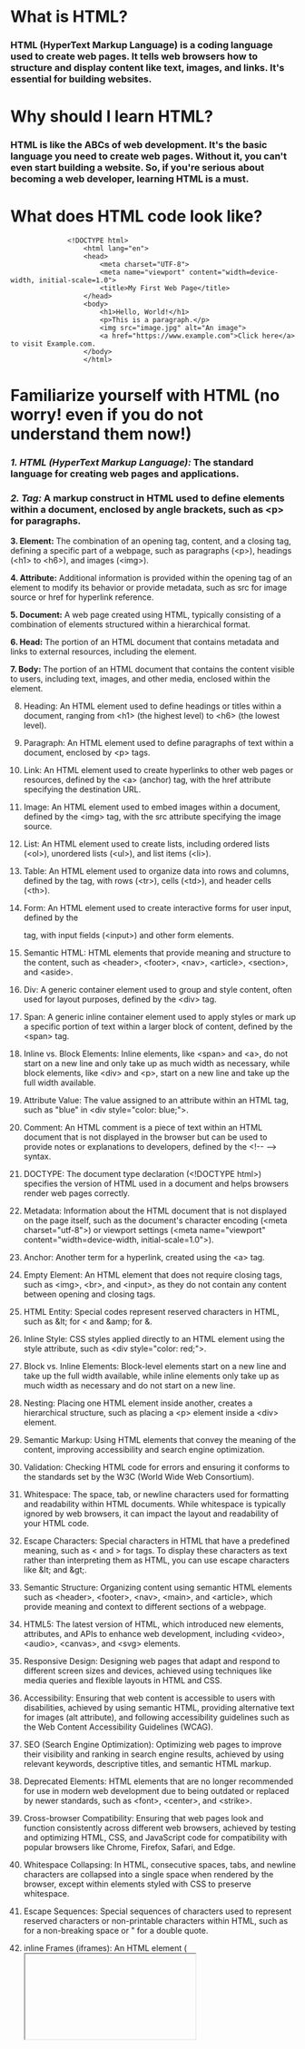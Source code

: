 # What is HTML?

### HTML (HyperText Markup Language) is a coding language used to create web pages. It tells web browsers how to structure and display content like text, images, and links. It's essential for building websites.

# Why should I learn HTML?

### HTML is like the ABCs of web development. It's the basic language you need to create web pages. Without it, you can't even start building a website. So, if you're serious about becoming a web developer, learning HTML is a must.

# What does HTML code look like?

                  <!DOCTYPE html>
                      <html lang="en">
                      <head>
                          <meta charset="UTF-8">
                          <meta name="viewport" content="width=device-width, initial-scale=1.0">
                          <title>My First Web Page</title>
                      </head>
                      <body>
                          <h1>Hello, World!</h1>
                          <p>This is a paragraph.</p>
                          <img src="image.jpg" alt="An image">
                          <a href="https://www.example.com">Click here</a> to visit Example.com.
                      </body>
                      </html>

# Familiarize yourself with HTML (no worry! even if you do not understand them now!)

### *1. HTML (HyperText Markup Language):* The standard language for creating web pages and applications.

### *2. Tag:* A markup construct in HTML used to define elements within a document, enclosed by angle brackets, such as \<p> for paragraphs.

**3. Element:** The combination of an opening tag, content, and a closing tag, defining a specific part of a webpage, such as paragraphs (\<p>), headings (\<h1> to \<h6>), and images (\<img>).

**4. Attribute:** Additional information is provided within the opening tag of an element to modify its behavior or provide metadata, such as src for image source or href for hyperlink reference.

**5. Document:** A web page created using HTML, typically consisting of a combination of elements structured within a hierarchical format.

**6. Head:** The portion of an HTML document that contains metadata and links to external resources, including the <head> element.

**7. Body:** The portion of an HTML document that contains the content visible to users, including text, images, and other media, enclosed within the <body> element.

8. Heading: An HTML element used to define headings or titles within a document, ranging from \<h1> (the highest level) to \<h6> (the lowest level).

9. Paragraph: An HTML element used to define paragraphs of text within a document, enclosed by \<p> tags.

10. Link: An HTML element used to create hyperlinks to other web pages or resources, defined by the \<a> (anchor) tag, with the href attribute specifying the destination URL.

11. Image: An HTML element used to embed images within a document, defined by the \<img> tag, with the src attribute specifying the image source.

12. List: An HTML element used to create lists, including ordered lists (\<ol>), unordered lists (\<ul>), and list items (\<li>).

13. Table: An HTML element used to organize data into rows and columns, defined by the <table> tag, with rows (\<tr>), cells (\<td>), and header cells (\<th>).

14. Form: An HTML element used to create interactive forms for user input, defined by the <form> tag, with input fields (\<input>) and other form elements.

15. Semantic HTML: HTML elements that provide meaning and structure to the content, such as \<header>, \<footer>, \<nav>, \<article>, \<section>, and \<aside>.

16. Div: A generic container element used to group and style content, often used for layout purposes, defined by the \<div> tag.

17. Span: A generic inline container element used to apply styles or mark up a specific portion of text within a larger block of content, defined by the \<span> tag.

18. Inline vs. Block Elements: Inline elements, like \<span> and \<a>, do not start on a new line and only take up as much width as necessary, while block elements, like \<div> and \<p>, start on a new line and take up the full width available.

19. Attribute Value: The value assigned to an attribute within an HTML tag, such as "blue" in \<div style="color: blue;">.

20. Comment: An HTML comment is a piece of text within an HTML document that is not displayed in the browser but can be used to provide notes or explanations to developers, defined by the \<!-- --> syntax.
    
21. DOCTYPE: The document type declaration (\<!DOCTYPE html>) specifies the version of HTML used in a document and helps browsers render web pages correctly.

22. Metadata: Information about the HTML document that is not displayed on the page itself, such as the document's character encoding (\<meta charset="utf-8">) or viewport settings (\<meta name="viewport" content="width=device-width, initial-scale=1.0">).

23. Anchor: Another term for a hyperlink, created using the \<a> tag.

24. Empty Element: An HTML element that does not require closing tags, such as \<img>, \<br>, and \<input>, as they do not contain any content between opening and closing tags.

25. HTML Entity: Special codes represent reserved characters in HTML, such as \&lt; for \< and \&amp; for &.

26. Inline Style: CSS styles applied directly to an HTML element using the style attribute, such as \<div style="color: red;">.

27. Block vs. Inline Elements: Block-level elements start on a new line and take up the full width available, while inline elements only take up as much width as necessary and do not start on a new line.

28. Nesting: Placing one HTML element inside another, creates a hierarchical structure, such as placing a \<p> element inside a \<div> element.

29. Semantic Markup: Using HTML elements that convey the meaning of the content, improving accessibility and search engine optimization.

30. Validation: Checking HTML code for errors and ensuring it conforms to the standards set by the W3C (World Wide Web Consortium).

31. Whitespace: The space, tab, or newline characters used for formatting and readability within HTML documents. While whitespace is typically ignored by web browsers, it can impact the layout and readability of your HTML code.

32. Escape Characters: Special characters in HTML that have a predefined meaning, such as \< and > for tags. To display these characters as text rather than interpreting them as HTML, you can use escape characters like \&lt; and \&gt;.

33. Semantic Structure: Organizing content using semantic HTML elements such as \<header>, \<footer>, \<nav>, \<main>, and \<article>, which provide meaning and context to different sections of a webpage.

34. HTML5: The latest version of HTML, which introduced new elements, attributes, and APIs to enhance web development, including \<video>, \<audio>, \<canvas>, and \<svg> elements.

35. Responsive Design: Designing web pages that adapt and respond to different screen sizes and devices, achieved using techniques like media queries and flexible layouts in HTML and CSS.

36. Accessibility: Ensuring that web content is accessible to users with disabilities, achieved by using semantic HTML, providing alternative text for images (alt attribute), and following accessibility guidelines such as the Web Content Accessibility Guidelines (WCAG).

37. SEO (Search Engine Optimization): Optimizing web pages to improve their visibility and ranking in search engine results, achieved by using relevant keywords, descriptive titles, and semantic HTML markup.

38. Deprecated Elements: HTML elements that are no longer recommended for use in modern web development due to being outdated or replaced by newer standards, such as \<font>, \<center>, and \<strike>.

39. Cross-browser Compatibility: Ensuring that web pages look and function consistently across different web browsers, achieved by testing and optimizing HTML, CSS, and JavaScript code for compatibility with popular browsers like Chrome, Firefox, Safari, and Edge.

40. Whitespace Collapsing: In HTML, consecutive spaces, tabs, and newline characters are collapsed into a single space when rendered by the browser, except within elements styled with CSS to preserve whitespace.

41. Escape Sequences: Special sequences of characters used to represent reserved characters or non-printable characters within HTML, such as &nbsp; for a non-breaking space or &quot; for a double quote.

42. inline Frames (iframes): An HTML element (<iframe>) used to embed another HTML document within the current document. This is commonly used for embedding videos, maps, or other external content.

43. Meta Tags: HTML <meta> tags provide metadata about the HTML document, such as character encoding (\<meta charset="utf-8">), viewport settings (\<meta name="viewport" content="width=device-width, initial-scale=1.0">), or specifying keywords and description for search engines.

44. Blockquote: An HTML element (\<blockquote>) used to indicate that a section of text is quoted from another source. It is commonly styled to stand out from the rest of the content.

45. Abbreviation and Acronym: HTML elements (\<abbr> and \<acronym>) used to mark up abbreviations and acronyms in text. They can include a title attribute to provide the full expansion of the abbreviation or acronym.

46. Semantic Elements for Time: HTML5 introduced elements like \<time> for marking up dates, times, or durations in a machine-readable format, enhancing accessibility and search engine understanding.

47. Web Standards: Guidelines and specifications set by organizations like the W3C to ensure interoperability and compatibility among web technologies. Adhering to web standards promotes consistency and accessibility in web development.


    



